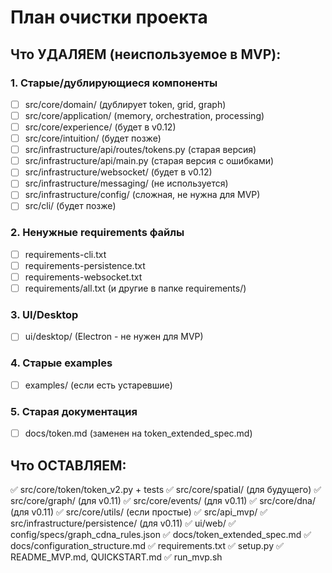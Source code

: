 # План очистки проекта

## Что УДАЛЯЕМ (неиспользуемое в MVP):

### 1. Старые/дублирующиеся компоненты
- [ ] src/core/domain/ (дублирует token, grid, graph)
- [ ] src/core/application/ (memory, orchestration, processing)
- [ ] src/core/experience/ (будет в v0.12)
- [ ] src/core/intuition/ (будет позже)
- [ ] src/infrastructure/api/routes/tokens.py (старая версия)
- [ ] src/infrastructure/api/main.py (старая версия с ошибками)
- [ ] src/infrastructure/websocket/ (будет в v0.12)
- [ ] src/infrastructure/messaging/ (не используется)
- [ ] src/infrastructure/config/ (сложная, не нужна для MVP)
- [ ] src/cli/ (будет позже)

### 2. Ненужные requirements файлы
- [ ] requirements-cli.txt
- [ ] requirements-persistence.txt
- [ ] requirements-websocket.txt
- [ ] requirements/all.txt (и другие в папке requirements/)

### 3. UI/Desktop
- [ ] ui/desktop/ (Electron - не нужен для MVP)

### 4. Старые examples
- [ ] examples/ (если есть устаревшие)

### 5. Старая документация
- [ ] docs/token.md (заменен на token_extended_spec.md)

## Что ОСТАВЛЯЕМ:

✅ src/core/token/token_v2.py + tests
✅ src/core/spatial/ (для будущего)
✅ src/core/graph/ (для v0.11)
✅ src/core/events/ (для v0.11)
✅ src/core/dna/ (для v0.11)
✅ src/core/utils/ (если простые)
✅ src/api_mvp/
✅ src/infrastructure/persistence/ (для v0.11)
✅ ui/web/
✅ config/specs/graph_cdna_rules.json
✅ docs/token_extended_spec.md
✅ docs/configuration_structure.md
✅ requirements.txt
✅ setup.py
✅ README_MVP.md, QUICKSTART.md
✅ run_mvp.sh
